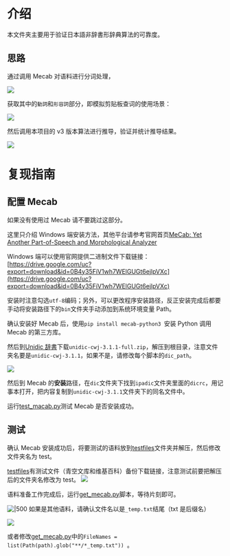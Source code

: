 # 介绍

本文件夹主要用于验证日本語非辞書形辞典算法的可靠度。

## 思路

通过调用 Mecab 对语料进行分词处理，

![](https://markdoen-1304943362.cos.ap-nanjing.myqcloud.com//Pasted_image_20221107190449.png)

获取其中的`動詞`和`形容詞`部分，即模拟剪贴板查词的使用场景：

![](https://markdoen-1304943362.cos.ap-nanjing.myqcloud.com//Pasted_image_20221107190414.png)

然后调用本项目的 v3 版本算法进行推导，验证并统计推导结果。

![](https://markdoen-1304943362.cos.ap-nanjing.myqcloud.com//Pasted_image_20221107190623.png)

# 复现指南

## 配置 Mecab

如果没有使用过 Mecab 请不要跳过这部分。

这里只介绍 Windows 端安装方法，其他平台请参考官网首页[MeCab: Yet Another Part-of-Speech and Morphological Analyzer](https://taku910.github.io/mecab/#download)

Windows 端可以使用官网提供二进制文件下载链接：[https://drive.google.com/uc?export=download&id=0B4y35FiV1wh7WElGUGt6ejlpVXc](https://drive.google.com/uc?export=download&id=0B4y35FiV1wh7WElGUGt6ejlpVXc)

安装时注意勾选`utf-8`编码；另外，可以更改程序安装路径，反正安装完成后都要手动将安装路径下的`bin`文件夹手动添加到系统环境变量 Path。

确认安装好 Mecab 后，使用`pip install mecab-python3 `安装 Python 调用 Mecab 的第三方库。

然后到[Unidic 辞書](https://clrd.ninjal.ac.jp/unidic/)下载`unidic-cwj-3.1.1-full.zip`，解压到根目录，注意文件夹名要是`unidic-cwj-3.1.1`，如果不是，请修改每个脚本的`dic_path`。

![](https://markdoen-1304943362.cos.ap-nanjing.myqcloud.com//Pasted_image_20221107190047.png)

然后到 Mecab 的**安装**路径，在`dic`文件夹下找到`ipadic`文件夹里面的`dicrc`，用记事本打开，把内容复制到`unidic-cwj-3.1.1`文件夹下的同名文件中。

运行[test_macab.py](test_macab.py)测试 Mecab 是否安装成功。

## 测试

确认 Mecab 安装成功后，将要测试的语料放到[testfiles](testfiles)文件夹并解压，然后修改文件夹名为 test。

[testfiles](testfiles)有测试文件（青空文库和维基百科）备份下载链接，注意测试前要把解压后的文件夹名修改为 test。
![](https://markdoen-1304943362.cos.ap-nanjing.myqcloud.com//Pasted_image_20221107190145.png)

语料准备工作完成后，运行[get_mecab.py](get_mecab.py)脚本，等待片刻即可。

![|500](https://markdoen-1304943362.cos.ap-nanjing.myqcloud.com//Pasted_image_20221106131719.png)
如果是其他语料，请确认文件名以是`_temp.txt`结尾（txt 是后缀名）

![](https://markdoen-1304943362.cos.ap-nanjing.myqcloud.com//Pasted_image_20221107095616.png)

或者修改[get_mecab.py]()中的`FileNames = list(Path(path).glob("**/*_temp.txt")) `。
